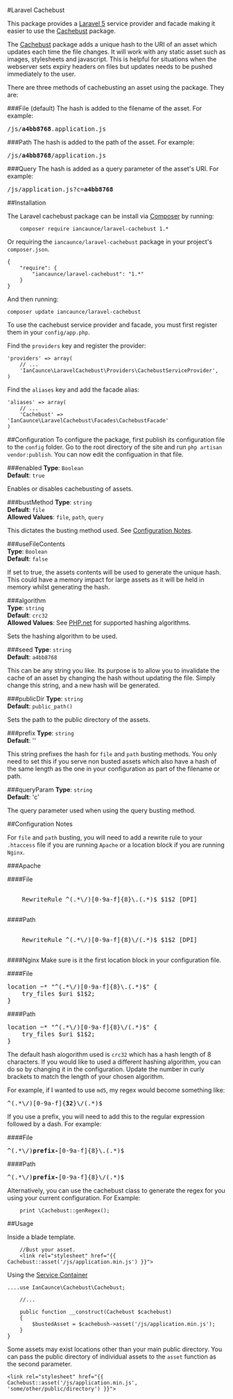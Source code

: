 #Laravel Cachebust

This package provides a [Laravel 5](http://laravel.com/docs/5.0) service provider and facade making it easier to use the [Cachebust](https://github.com/IanCaunce/cachebust) package.

The [Cachebust](https://github.com/IanCaunce/cachebust) package adds a unique hash to the URI of an asset which updates each time the file changes. It will work with any static asset such as images, stylesheets and javascript. This is helpful for situations when the webserver sets expiry headers on files but updates needs to be pushed immediately to the user.

There are three methods of cachebusting an asset using the package. They are:

###File (default)
The hash is added to the filename of the asset. For example:
<pre>/js/<b>a4bb8768</b>.application.js</pre>

###Path
The hash is added to the path of the asset. For example:
<pre>/js/<b>a4bb8768</b>/application.js</pre>

###Query
The hash is added as a query parameter of the asset's URI. For example: 
<pre>/js/application.js?c=<b>a4bb8768</b></pre>

##Installation

The Laravel cachebust package can be install via [Composer](https://getcomposer.org/) by running:

```
    composer require iancaunce/laravel-cachebust 1.*
```

Or requiring the `iancaunce/laravel-cachebust` package in your project's `composer.json`.

```
{
    "require": {
        "iancaunce/laravel-cachebust": "1.*"
    }
}
```

And then running:

```
composer update iancaunce/laravel-cachebust
```

To use the cachebust service provider and facade, you must first register them in your `config/app.php`.

Find the `providers` key and register the provider:

```
'providers' => array(
    // ...
    'IanCaunce\LaravelCachebust\Providers\CachebustServiceProvider',
)
```

Find the `aliases` key and add the facade alias:

```
'aliases' => array(
    // ...
    'Cachebust' => 'IanCaunce\LaravelCachebust\Facades\CachebustFacade'
)
```

##Configuration
To configure the package, first publish its configuration file to the `config` folder. Go to the root directory of the site and run `php artisan vendor:publish`. You can now edit the configuation in that file.

###enabled
**Type**: `Boolean`  
**Default**: `true`  

Enables or disables cachebusting of assets.

###bustMethod
**Type**: `string`  
**Default**: `file`  
**Allowed Values**: `file`, `path`, `query`  

This dictates the busting method used. See [Configuration Notes](#configuration-notes).

###useFileContents  
**Type**: `Boolean`  
**Default**: `false`  

If set to true, the assets contents will be used to generate the unique hash. This could have a memory impact for large assets as it will be held in memory whilst generating the hash.

###algorithm  
**Type**: `string`  
**Default**: `crc32`  
**Allowed Values**: See [PHP.net](http://php.net/manual/en/function.hash-algos.php) for supported hashing algorithms.  

Sets the hashing algorithm to be used.

###seed
**Type**: `string`  
**Default**: `a4bb8768`  

This can be any string you like. Its purpose is to allow you to invalidate the cache of an asset by changing the hash without updating the file. Simply change this string, and a new hash will be generated.

###publicDir
**Type**: `string`  
**Default**: `public_path()`

Sets the path to the public directory of the assets.

###prefix
**Type**: `string`  
**Default**: ''  

This string prefixes the hash for `file` and `path` busting methods. You only need to set this if you serve non busted assets which also have a hash of the same length as the one in your configuration as part of the filename or path.

###queryParam
**Type**: `string`  
**Default**: 'c'  

The query parameter used when using the query busting method.

##Configuration Notes<a name="configuration-notes"></a>

For `file` and `path` busting, you will need to add a rewrite rule to your `.htaccess` file if you are running `Apache` or a location block if you are running `Nginx`.

###Apache

####File
<pre>
<IfModule mod_rewrite.c>
    RewriteRule ^(.*\/)[0-9a-f]{8}\.(.*)$ $1$2 [DPI]
</IfModule>
</pre>

####Path
<pre>
<IfModule mod_rewrite.c>
    RewriteRule ^(.*\/)[0-9a-f]{8}\/(.*)$ $1$2 [DPI]
</IfModule>
</pre>

####Nginx
Make sure is it the first location block in your configuration file.

####File
<pre>
location ~* "^(.*\/)[0-9a-f]{8}\.(.*)$" {
    try_files $uri $1$2;
}
</pre>

####Path
<pre>
location ~* "^(.*\/)[0-9a-f]{8}\/(.*)$" {
    try_files $uri $1$2;
}
</pre>

The default hash alogorithm used is `crc32` which has a hash length of 8 characters. If you would like to used a different hashing algorithm, you can do so by changing it in the configuration. Update the number in curly brackets to match the length of your chosen algorithm.

For example, if I wanted to use `md5`, my regex would become something like:
<pre>
^(.*\/)[0-9a-f]{<b>32</b>}\/(.*)$
</pre>

If you use a prefix, you will need to add this to the regular expression followed by a dash. For example:

####File
<pre>
^(.*\/)<b>prefix-</b>[0-9a-f]{8}\.(.*)$
</pre>

####Path
<pre>
^(.*\/)<b>prefix-</b>[0-9a-f]{8}\/(.*)$
</pre>

Alternatively, you can use the cachebust class to generate the regex for you using your current configuration. For Example:

```
    print \Cachebust::genRegex();
```

##Usage

Inside a blade template.
```
    //Bust your asset.
    <link rel="stylesheet" href="{{ Cachebust::asset('/js/application.min.js') }}">
```

Using the [Service Container](http://laravel.com/docs/5.0/container)
```
....use IanCaunce\Cachebust\Cachebust;

    //...

    public function __construct(Cachebust $cachebust)
    {
        $bustedAsset = $cachebush->asset('/js/application.min.js');
    }
}
```

Some assets may exist locations other than your main public directory. You can pass the public directory of individual assets to the `asset` function as the second parameter.

```
<link rel="stylesheet" href="{{ Cachebust::asset('/js/application.min.js', 'some/other/public/directory') }}">
```